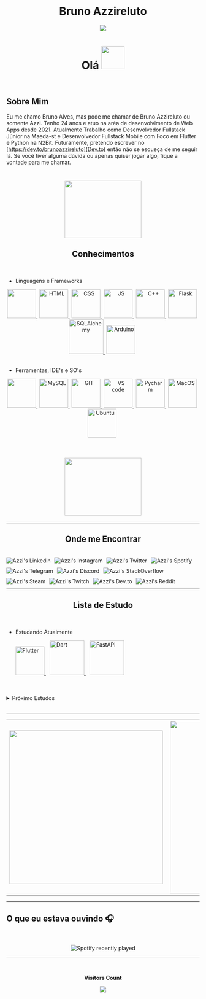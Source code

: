 <h1 align="center" >Bruno Azzireluto</h1>

<div align="center">
<img src="https://media0.giphy.com/media/ejyRYttU1toqHjNZOA/giphy.gif?cid=ecf05e47xzcqymp5fxqujbpqcputq2bqzmqns2k2vxg5h95c&rid=giphy.gif&ct=s" > 
</div>
<h1  align="center" > Olá <img src="https://media3.giphy.com/media/KCXSTJhTuAM8g5Qzay/giphy.gif?cid=790b7611dec75bc43ffe45778aebbfb5270659b28f4f8109&rid=giphy.gif&ct=s" width="60px" height="60px"></h1>




<br>

## Sobre Mim

Eu me chamo Bruno Alves, mas pode me chamar de Bruno Azzireluto ou somente Azzi. Tenho 24 anos e atuo na aréa de desenvolvimento de Web Apps desde 2021.
Atualmente Trabalho como Desenvolvedor Fullstack Júnior na Maeda-st e Desenvolvedor Fullstack  Mobile com Foco em Flutter e Python na
N2Bit.
Futuramente, pretendo escrever no [https://dev.to/brunoazzireluto](Dev.to) então não se esqueça de me seguir lá. Se você tiver alguma dúvida ou apenas quiser jogar algo, fique a vontade para me chamar.

<h1 align="center"><img width="200px" height="150px"   src="https://media0.giphy.com/media/Y2bjBp6K9ujzOKem68/giphy.gif?cid=ecf05e47rnt3hfn3lh3111e5di9ws7jeyalefhvh5xgh9a6p&rid=giphy.gif&ct=s"></h1>





<h2 align="center"> Conhecimentos</h2>
  <br>
  
 * Linguagens e Frameworks 
  <div style="display: inline_block"  align="center">
    <a href="https://www.python.org" action="_blank" style="margin-right: 5px">
      <img src="https://cdn.jsdelivr.net/gh/devicons/devicon/icons/python/python-original-wordmark.svg"  width="75" height="75"/>  
    </a>
    <a href="https://developer.mozilla.org/pt-BR/docs/Web/HTML" action="_blank" style="margin-right: 5px">
      <img  alt="HTML"  width="75" height="75"  src="https://cdn.jsdelivr.net/gh/devicons/devicon/icons/html5/html5-original-wordmark.svg"/> 
    </a>
    <a href="https://developer.mozilla.org/pt-BR/docs/Web/CSS" action="_blank" style="margin-right: 5px">
      <img  alt="CSS"  width="75" height="75"  src="https://cdn.jsdelivr.net/gh/devicons/devicon/icons/css3/css3-original-wordmark.svg"/> 
    </a>
    <a href="https://www.javascript.com" action="_blank" style="margin-right: 5px">
      <img  alt="JS"  width="75" height="75"  src="https://cdn.jsdelivr.net/gh/devicons/devicon/icons/javascript/javascript-original.svg"/> 
    </a>
    <a href="https://docs.microsoft.com/pt-br/cpp/?view=msvc-170" action="_blank" style="margin-right: 5px">
      <img  alt="C++"  width="75" height="75" src="https://cdn.jsdelivr.net/gh/devicons/devicon/icons/cplusplus/cplusplus-original.svg"/> 
    </a>
    <a href="https://flask.palletsprojects.com/en/2.1.x/" action="_blank" style="margin-right: 5px">
      <img  alt="Flask"  width="75" height="75"  src="https://cdn.jsdelivr.net/gh/devicons/devicon/icons/flask/flask-original-wordmark.svg" /> 
    </a>
    <a href="https://www.sqlalchemy.org" action="_blank" style="margin-right: 5px">
      <img  alt="SQLAlchemy"  width="90" height="90"  src="https://cdn.jsdelivr.net/gh/devicons/devicon/icons/sqlalchemy/sqlalchemy-original-wordmark.svg" />
    </a>
    <a href="https://www.arduino.cc" action="_blank" style="margin-right: 5px">
      <img  alt="Arduino"  width="75" height="75"  src="https://cdn.jsdelivr.net/gh/devicons/devicon/icons/arduino/arduino-original-wordmark.svg" />
    </a>
  </div>

  <br>

  * Ferramentas, IDE's e SO's

  <div style="display: inline_block"  align="center">
    <a href="https://www.oracle.com/br/cloud/" action="_blank" style="margin-right: 5px">
      <img src="https://cdn.jsdelivr.net/gh/devicons/devicon/icons/oracle/oracle-original.svg"  width="75" height="75"/>  
    </a>
    <a href="https://www.mysql.com" action="_blank" style="margin-right: 5px">
      <img  alt="MySQL"  width="75" height="75"  src="https://cdn.jsdelivr.net/gh/devicons/devicon/icons/mysql/mysql-original-wordmark.svg" /> 
    </a>
    <a href="https://git-scm.com" action="_blank" style="margin-right: 5px">
      <img  alt="GIT"  width="75" height="75"  src="https://cdn.jsdelivr.net/gh/devicons/devicon/icons/git/git-original-wordmark.svg"/> 
    </a>
    <a href="https://code.visualstudio.com" action="_blank" style="margin-right: 5px">
      <img  alt="VS code"  width="75" height="75"  src="https://cdn.jsdelivr.net/gh/devicons/devicon/icons/vscode/vscode-original-wordmark.svg"/> 
    </a>
    <a href="https://www.jetbrains.com/pt-br/pycharm/" action="_blank" style="margin-right: 5px">
      <img  alt="Pycharm"  width="75" height="75"  src="https://cdn.jsdelivr.net/gh/devicons/devicon/icons/pycharm/pycharm-original-wordmark.svg"/> 
    </a>
    <a href="https://www.apple.com/br/macos/monterey/" action="_blank" style="margin-right: 5px">
      <img  alt="MacOS"  width="75" height="75"   src="https://cdn.jsdelivr.net/gh/devicons/devicon/icons/apple/apple-original.svg" />
    </a>
    <a href="https://ubuntu.com" action="_blank" style="margin-right: 5px">
      <img  alt="Ubuntu"  width="75" height="75"  src="https://cdn.jsdelivr.net/gh/devicons/devicon/icons/ubuntu/ubuntu-plain-wordmark.svg" />
    </a>
  </div>


  <br>
  <br>


<h4 align="center"><img  width="200px" height="150px"   src="https://media4.giphy.com/media/dMLmQfCO7lCA2gX3tw/giphy.gif?cid=790b76119a32c7e1cde9ec2e4419478dd501ee0171e1bfbf&rid=giphy.gif&ct=s"></h4>

---

<h2 align="center">Onde me Encontrar</h2>
<br>
  <div style="display: inline_block" >
    <a href="https://www.linkedin.com/in/bruno-alves-de-oliveira-4014a8127/" action="_blank">
    <img align="left" alt="Azzi's Linkedin" style="margin-right: 10px;margin-bottom: 10px" src="https://img.shields.io/badge/-Linkedin-%230A66C2?style=for-the-badge&logo=linkedin&logoColor=white">
    </a>
    <a href="https://www.instagram.com/brunoazzireluto/" action="_blank">
    <img align="left" alt="Azzi's Instagram" style="margin-right: 10px;margin-bottom: 10px" src="https://img.shields.io/badge/-Instagram-%23E4405F?style=for-the-badge&logo=instagram&logoColor=white">
    </a>
    <a href="https://twitter.com/Azzireluto" action="_blank">
    <img align="left" alt="Azzi's Twitter" style="margin-right: 10px;margin-bottom: 10px" src="https://img.shields.io/badge/-Twitter-%231DA1F2?style=for-the-badge&logo=twitter&logoColor=white">
    </a>
    <a href="https://open.spotify.com/user/12148535604" action="_blank">
    <img align="left" alt="Azzi's Spotify" style="margin-right: 10px;margin-bottom: 10px" src="https://img.shields.io/badge/-Spotify-%231DB954?style=for-the-badge&logo=spotify&logoColor=white">
    </a>
    <a href="https://t.me/Azzireluto" action="_blank">
    <img align="left" alt="Azzi's Telegram" style="margin-right: 10px;margin-bottom: 10px" src="https://img.shields.io/badge/-Telegram-%2326A5E4?style=for-the-badge&logo=telegram&logoColor=white">
    </a>
    <a href="https://discordapp.com/users/457705373722345473" action="_blank">
    <img align="left" alt="Azzi's Discord"style="margin-right: 10px;margin-bottom: 10px"  src="https://img.shields.io/badge/-Discord-%235865F2?style=for-the-badge&logo=discord&logoColor=white">
    </a>
    <a href="https://stackoverflow.com/users/14852405/brunoazzireluto" action="_blank">
    <img align="left" alt="Azzi's StackOverflow" style="margin-right: 10px;margin-bottom: 10px" src="https://img.shields.io/badge/-Stack%20Overflow-%23F58025?style=for-the-badge&logo=stackoverflow&logoColor=white">
    </a>
    <a href="https://steamcommunity.com/id/brunoazzireluto/" action="_blank">
    <img align="left" alt="Azzi's Steam" style="margin-right: 10px;margin-bottom: 10px" src="https://img.shields.io/badge/-Steam-%23000000?style=for-the-badge&logo=steam&logoColor=white">
    </a>
    <a href="https://www.twitch.tv/brunoazzireluto" action="_blank">
    <img align="left" alt="Azzi's Twitch" style="margin-right: 10px;margin-bottom: 10px" src="https://img.shields.io/badge/-Twitch-%239146FF?style=for-the-badge&logo=twitch&logoColor=white">
    </a>
    <a href="https://dev.to/brunoazzireluto" action="_blank">
    <img align="left" alt="Azzi's Dev.to" style="margin-right: 10px;margin-bottom: 10px" src="https://img.shields.io/badge/-Dev.to-%230A0A0A?style=for-the-badge&logo=dev.to&logoColor=white">
    </a>
    <a href="https://www.reddit.com/user/brunoazzireluto" action="_blank">
    <img align="left" alt="Azzi's Reddit" style="margin-right: 10px;margin-bottom: 10px" src="https://img.shields.io/badge/-Reddit-%23FF4500?style=for-the-badge&logo=reddit&logoColor=white">
    </a>
  </div>

<br>
<br>
<br>
<br>

---

<h2 align="center">Lista de Estudo</h2>

<br>

* Estudando Atualmente

  <div style="display: inline_block">
    <a href="https://flutter.dev" action="_blank" style="margin-right: 10px">
      <img  alt="Flutter"  width="75px" height="75px"  src="https://cdn.jsdelivr.net/gh/devicons/devicon/icons/flutter/flutter-original.svg" /> 
    </a>
    <a href="https://dart.dev" action="_blank" style="margin-right: 10px">
      <img  alt="Dart"  width="90px" height="90px" src="https://cdn.jsdelivr.net/gh/devicons/devicon/icons/dart/dart-original-wordmark.svg" />
    </a>
    <a href="https://fastapi.tiangolo.com" action="_blank" style="margin-right: 10px">
      <img  alt="FastAPI"  width="90px" height="90px"  src="https://cdn.jsdelivr.net/gh/devicons/devicon/icons/fastapi/fastapi-original-wordmark.svg" />
    </a>
  </div>

  <br>
  <br>
<details>
<summary>Próximo Estudos</summary>
<div style="display: inline_block" align="center">
  <a href="https://www.swift.org" action="_blank" style="margin:10px">
    <img alt="Swift" src="https://cdn.jsdelivr.net/gh/devicons/devicon/icons/swift/swift-original-wordmark.svg"  width="90px" height="90px"/>  
  </a>
  <a href="https://developer.android.com/kotlin" action="_blank" style="margin:10px">
    <img  alt="Kotlin"  width="90px" height="90px"  src="https://cdn.jsdelivr.net/gh/devicons/devicon/icons/kotlin/kotlin-original-wordmark.svg" /> 
  </a>
  <a href="https://www.docker.com" action="_blank" style="margin:10px">
    <img  alt="Docker"  width="90px" height="90px"  src="https://cdn.jsdelivr.net/gh/devicons/devicon/icons/docker/docker-original-wordmark.svg"/> 
  </a>
  <a href="https://dotnet.microsoft.com/en-us/" action="_blank" style="margin:10px">
    <img  alt="DotNet"  width="90px" height="90px"  src="https://cdn.jsdelivr.net/gh/devicons/devicon/icons/dot-net/dot-net-original-wordmark.svg"/> 
  </a>
  <a href="https://www.jenkins.io" action="_blank" style="margin:10px">
      <img  alt="Jenkins"  width="90px" height="90px"  src="https://cdn.jsdelivr.net/gh/devicons/devicon/icons/jenkins/jenkins-original.svg"/> 
  </a>
<a href="https://swagger.io" action="_blank" style="margin:10px">
        <svg role="img" viewBox="0 0 24 24" xmlns="http://www.w3.org/2000/svg" width="90px" height="90px"  > <title> Swagger </title> <path fill="#85EA2D" d="M12 0C5.383 0 0 5.383 0 12s5.383 12 12 12c6.616 0 12-5.383 12-12S18.616 0 12 0zm0 1.144c5.995 0 10.856 4.86 10.856 10.856 0 5.995-4.86 10.856-10.856 10.856-5.996 0-10.856-4.86-10.856-10.856C1.144 6.004 6.004 1.144 12 1.144zM8.37 5.868a6.707 6.707 0 0 0-.423.005c-.983.056-1.573.517-1.735 1.472-.115.665-.096 1.348-.143 2.017-.013.35-.05.697-.115 1.038-.134.609-.397.798-1.016.83a2.65 2.65 0 0 0-.244.042v1.463c1.126.055 1.278.452 1.37 1.629.033.429-.013.858.015 1.287.018.406.073.808.156 1.2.259 1.075 1.307 1.435 2.575 1.218v-1.283c-.203 0-.383.005-.558 0-.43-.013-.591-.12-.632-.535-.056-.535-.042-1.08-.075-1.62-.064-1.001-.175-1.988-1.153-2.625.503-.37.868-.812.983-1.398.083-.41.134-.821.166-1.237.028-.415-.023-.84.014-1.25.06-.665.102-.937.9-.91.12 0 .235-.017.369-.027v-1.31c-.16 0-.31-.004-.454-.006zm7.593.009a4.247 4.247 0 0 0-.813.06v1.274c.245 0 .434 0 .623.005.328.004.577.13.61.494.032.332.031.669.064 1.006.065.669.101 1.347.217 2.007.102.544.475.95.941 1.283-.817.549-1.057 1.333-1.098 2.215-.023.604-.037 1.213-.069 1.822-.028.554-.222.734-.78.748-.157.004-.31.018-.484.028v1.305c.327 0 .627.019.927 0 .932-.055 1.495-.507 1.68-1.412.078-.498.124-1 .138-1.504.032-.461.028-.927.074-1.384.069-.715.397-1.01 1.112-1.057a.972.972 0 0 0 .199-.046v-1.463c-.12-.014-.204-.027-.291-.032-.536-.023-.804-.203-.937-.71a5.146 5.146 0 0 1-.152-.993c-.037-.618-.033-1.241-.074-1.86-.08-1.192-.794-1.753-1.887-1.786zm-6.89 5.28a.844.844 0 0 0-.083 1.684h.055a.83.83 0 0 0 .877-.78v-.046a.845.845 0 0 0-.83-.858zm2.911 0a.808.808 0 0 0-.834.78c0 .027 0 .05.004.078 0 .503.342.826.859.826.507 0 .826-.332.826-.853-.005-.503-.342-.836-.855-.831zm2.963 0a.861.861 0 0 0-.876.835c0 .47.378.849.849.849h.009c.425.074.853-.337.881-.83.023-.457-.392-.854-.863-.854z" /></svg>
</a>
    </div>
    <br>
  </details>
  <br>


---


<table>
  <tr>
    <td><img width="400px" align="left" src="readme-stats-rust-chi.vercel.app/api/top-langs/?username=Brunoazzireluto&hide=html,cmake,css,c&layout=compact&theme=tokyonight" /></td>
    <td><img width="450px" align="left" src="https://github-readme-stats.vercel.app/api?username=Brunoazzireluto&theme=tokyonight"/></td>
  </tr>   
</table> 


---

<h2>O que eu estava ouvindo 🎧</h2>
<br>
<div align="center">

![Spotify recently played](https://spotify-recently-played-readme.vercel.app/api?user=12148535604&width=500)

</div> 

---

<div align="center">
  <br><p align="centre"><b>Visitors Count</b></p>  
  <p align="center"><img align="center" src="https://profile-counter.glitch.me/Brunoazzireluto/count.svg" /></p> 
<br></div>

